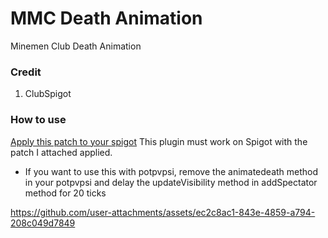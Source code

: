 # MMC Death Animation
Minemen Club Death Animation

### Credit
1. ClubSpigot

### How to use
[Apply this patch to your spigot](https://gist.github.com/dogsbean/9aac69cc00ada079f43f5c8ca29b5861)
This plugin must work on Spigot with the patch I attached applied.

+ If you want to use this with potpvpsi,
remove the animatedeath method in your potpvpsi
and delay the updateVisibility method in addSpectator method for 20 ticks

https://github.com/user-attachments/assets/ec2c8ac1-843e-4859-a794-208c049d7849

